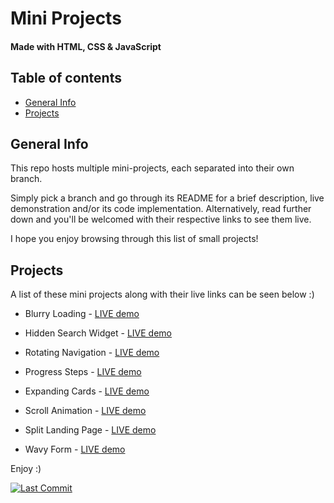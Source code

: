 # Mini Projects
#### Made with HTML, CSS & JavaScript

## Table of contents
* [General Info](#general-info)
* [Projects](#projects)

## General Info
This repo hosts multiple mini-projects, each separated into their own branch. 

Simply pick a branch and go through its README for a brief description, live demonstration and/or its code implementation. Alternatively, read further down and you'll be welcomed with their respective links to see them live.

I hope you enjoy browsing through this list of small projects!

## Projects
A list of these mini projects along with their live links can be seen below :)

- Blurry Loading - [LIVE demo](https://load-blur.netlify.app)

- Hidden Search Widget - [LIVE demo](https://hidden-widget.netlify.app)

- Rotating Navigation - [LIVE demo](https://nav-rotate.netlify.app)

- Progress Steps - [LIVE demo](https://steps-progress.netlify.app)

- Expanding Cards - [LIVE demo](https://cards-expand.netlify.app)

- Scroll Animation - [LIVE demo](https://animate-scroll.netlify.app)

- Split Landing Page - [LIVE demo](https://landing-split.netlify.app)

- Wavy Form - [LIVE demo](https://wavy-form.netlify.app)

Enjoy :)

[![Last Commit](https://img.shields.io/github/last-commit/commit-kyle/mini-projects)](https://img.shields.io/github/last-commit/commit-kyle/mini-projects)
